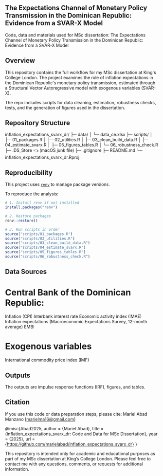 ## The Expectations Channel of Monetary Policy Transmission in the Dominican Republic: Evidence from a SVAR-X Model
Code, data and materials used for MSc dissertation: The Expectations Channel of Monetary Policy Transmission in the Dominican Republic: Evidence from a SVAR-X Model

## Overview
This repository contains the full workflow for my MSc dissertation at King's College London. The project examines the role of inflation expectations in the Dominican Republic's monetary policy transmission, estimated through a Structural Vector Autoregressive model with exogenous variables (SVAR-X).

The repo includes scripts for data cleaning, estimation, robustness checks, tests, and the generation of figures used in the dissertation.

## Repository Structure
inflation_expectations_svarx_dr/
├─ data/
│   └─ data_ce.xlsx
├─ scripts/
│   ├─ 01_packages.R
│   ├─ 02_utilities.R
│   ├─ 03_clean_build_data.R
│   ├─ 04_estimate_svarx.R
│   ├─ 05_figures_tables.R
│   └─ 06_robustness_check.R
├─ .DS_Store   👈 (macOS junk file)
├─ .gitignore
├─ README.md
└─ inflation_expectations_svarx_dr.Rproj

## Reproducibility

This project uses [`renv`](https://rstudio.github.io/renv/) to manage package versions.  

To reproduce the analysis:  

```r
# 1. Install renv if not installed
install.packages("renv")

# 2. Restore packages
renv::restore()

# 3. Run scripts in order
source("scripts/01_packages.R")   
source("scripts/02_utilities.R")    
source("scripts/03_clean_build_data.R")
source("scripts/04_estimate_svarx.R")  
source("scripts/05_figures_tables.R") 
source("scripts/06_robustness_check.R") 

```

## Data Sources
# Central Bank of the Dominican Republic:
Inflation (CPI)
Interbank interest rate
Economic activity index (IMAE)
Inflation expectations (Macroeconomic Expectations Survey, 12-month average)
EMBI

# Exogenous variables
International commodity price index (IMF)

## Outputs
The outputs are impulse response functions (IRF), figures, and tables.

## Citation
If you use this code or data preparation steps, please cite: 
Mariel Abad Manzano [marielma16@gmail.com]

@misc{Abad2025,
  author       = {Mariel Abad},
  title        = {inflation_expectations_svarx_dr: Code and Data for MSc Dissertation},
  year         = {2025},
  url          = {https://github.com/marielabad/inflation_expectations_svarx_dr}
}

This repository is intended only for academic and educational purposes as part of my MSc dissertation at King’s College London.
Please feel free to contact me with any questions, comments, or requests for additional information.

